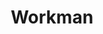---
layout: company
title: "Workman"
legal_name: "Workman Co.,Ltd."
japanese_name: "株式会社ワークマン"
summary: "Workman is a Japanese retail company that specializes in workwear and related products for various industries. The company is part of the Bellsystem24 Holdings, Inc. group and is known for its low-cost yet high-quality products. Workman has over 880 franchise stores across Japan and is the largest seller of workwear in the country. The company's catchphrase is 'Motivated and Excited, Workman'."
industries: "Retail"
ipo_status: "Public company"
ipo_date: 2013-07-16
founding_date: 1982-08-19
founders: ""
hq: "Shibamachi 1732, Isesaki-shi, Gunma Prefecture, Japan"
employees: "Around 330"
ticker_symbol: "7564"
website: https://www.workman.co.jp
wikipedia: https://en.wikipedia.org/wiki/Workman_(company)
twitter: workman_plus
parent_company_name: "Bellsystem24 Holdings, Inc."
parent_company_url: "https://www.bell24.co.jp/en/"
permalink: /companies/workman
---